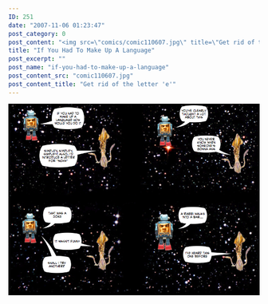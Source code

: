 ```yaml
---
ID: 251
date: "2007-11-06 01:23:47"
post_category: 0
post_content: "<img src=\"comics/comic110607.jpg\" title=\"Get rid of the letter 'e'\" />"
title: "If You Had To Make Up A Language"
post_excerpt: ""
post_name: "if-you-had-to-make-up-a-language"
post_content_src: "comic110607.jpg"
post_content_title: "Get rid of the letter 'e'"
---
```



[![Get rid of the letter 'e'](/comics-hi-res/comic110607.jpg)](/comics-hi-res/comic110607.jpg)
